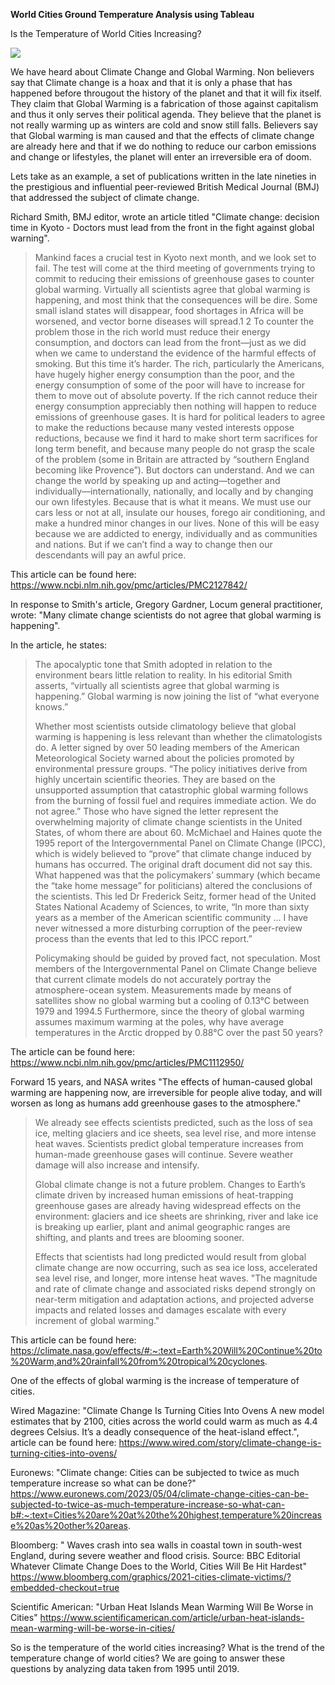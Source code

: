 **World Cities Ground Temperature Analysis using Tableau**

Is the Temperature of World Cities Increasing?

![](https://i.imgur.com/FAHngie.png)

We have heard about Climate Change and Global Warming. Non believers say that Climate change is a hoax and that it is only a phase that has happened before througout the history of the planet and that it will fix itself. They claim that Global Warming is a fabrication of those against capitalism and thus it only serves their political agenda. They believe that the planet is not really warming up as winters are cold and snow still falls. Believers say that Global warming is man caused and that the effects of climate change are already here and that if we do nothing to reduce our carbon emissions and change or lifestyles, the planet will enter an irreversible era of doom.

Lets take as an example, a set of publications written in the late nineties in the prestigious and influential peer-reviewed British Medical Journal (BMJ) that addressed the subject of climate change.

Richard Smith, BMJ editor, wrote an article titled "Climate change: decision time in Kyoto - Doctors must lead from the front in the fight against global warning".

>Mankind faces a crucial test in Kyoto next month, and we look set to fail. The test will come at the third meeting of governments trying to commit to reducing their emissions of greenhouse gases to counter global warming. Virtually all scientists agree that global warming is happening, and most think that the consequences will be dire. Some small island states will disappear, food shortages in Africa will be worsened, and vector borne diseases will spread.1 2 To counter the problem those in the rich world must reduce their energy consumption, and doctors can lead from the front—just as we did when we came to understand the evidence of the harmful effects of smoking. But this time it’s harder. The rich, particularly the Americans, have hugely higher energy consumption than the poor, and the energy consumption of some of the poor will have to increase for them to move out of absolute poverty. If the rich cannot reduce their energy consumption appreciably then nothing will happen to reduce emissions of greenhouse gases. It is hard for political leaders to agree to make the reductions because many vested interests oppose reductions, because we find it hard to make short term sacrifices for long term benefit, and because many people do not grasp the scale of the problem (some in Britain are attracted by “southern England becoming like Provence”). But doctors can understand. And we can change the world by speaking up and acting—together and individually—internationally, nationally, and locally and by changing our own lifestyles. Because that is what it means. We must use our cars less or not at all, insulate our houses, forego air conditioning, and make a hundred minor changes in our lives. None of this will be easy because we are addicted to energy, individually and as communities and nations. But if we can’t find a way to change then our descendants will pay an awful price.

This article can be found here: https://www.ncbi.nlm.nih.gov/pmc/articles/PMC2127842/

In response to Smith's article, Gregory Gardner, Locum general practitioner, wrote: "Many climate change scientists do not agree that global warming is happening".

In the article, he states:

>The apocalyptic tone that Smith adopted in relation to the environment bears little relation to reality. In his editorial Smith asserts, “virtually all scientists agree that global warming is happening.” Global warming is now joining the list of “what everyone knows.”
>
>Whether most scientists outside climatology believe that global warming is happening is less relevant than whether the climatologists do. A letter signed by over 50 leading members of the American Meteorological Society warned about the policies promoted by environmental pressure groups. “The policy initiatives derive from highly uncertain scientific theories. They are based on the unsupported assumption that catastrophic global warming follows from the burning of fossil fuel and requires immediate action. We do not agree.” Those who have signed the letter represent the overwhelming majority of climate change scientists in the United States, of whom there are about 60. McMichael and Haines quote the 1995 report of the Intergovernmental Panel on Climate Change (IPCC), which is widely believed to “prove” that climate change induced by humans has occurred. The original draft document did not say this. What happened was that the policymakers’ summary (which became the “take home message” for politicians) altered the conclusions of the scientists. This led Dr Frederick Seitz, former head of the United States National Academy of Sciences, to write, “In more than sixty years as a member of the American scientific community ... I have never witnessed a more disturbing corruption of the peer-review process than the events that led to this IPCC report.”
>
>Policymaking should be guided by proved fact, not speculation. Most members of the Intergovernmental Panel on Climate Change believe that current climate models do not accurately portray the atmosphere-ocean system. Measurements made by means of satellites show no global warming but a cooling of 0.13°C between 1979 and 1994.5 Furthermore, since the theory of global warming assumes maximum warming at the poles, why have average temperatures in the Arctic dropped by 0.88°C over the past 50 years?

The article can be found here: https://www.ncbi.nlm.nih.gov/pmc/articles/PMC1112950/

Forward 15 years, and NASA writes "The effects of human-caused global warming are happening now, are irreversible for people alive today, and will worsen as long as humans add greenhouse gases to the atmosphere."

>We already see effects scientists predicted, such as the loss of sea ice, melting glaciers and ice sheets, sea level rise, and more intense heat waves. Scientists predict global temperature increases from human-made greenhouse gases will continue. Severe weather damage will also increase and intensify.
>
>Global climate change is not a future problem. Changes to Earth’s climate driven by increased human emissions of heat-trapping greenhouse gases are already having widespread effects on the environment: glaciers and ice sheets are shrinking, river and lake ice is breaking up earlier, plant and animal geographic ranges are shifting, and plants and trees are blooming sooner.
>
>Effects that scientists had long predicted would result from global climate change are now occurring, such as sea ice loss, accelerated sea level rise, and longer, more intense heat waves. "The magnitude and rate of climate change and associated risks depend strongly on near-term mitigation and adaptation actions, and projected adverse impacts and related losses and damages escalate with every increment of global warming."

This article can be found here: https://climate.nasa.gov/effects/#:~:text=Earth%20Will%20Continue%20to%20Warm,and%20rainfall%20from%20tropical%20cyclones.

One of the effects of global warming is the increase of temperature of cities.

Wired Magazine: "Climate Change Is Turning Cities Into Ovens A new model estimates that by 2100, cities across the world could warm as much as 4.4 degrees Celsius. It’s a deadly consequence of the heat-island effect.", article can be found here: https://www.wired.com/story/climate-change-is-turning-cities-into-ovens/

Euronews: "Climate change: Cities can be subjected to twice as much temperature increase so what can be done?" https://www.euronews.com/2023/05/04/climate-change-cities-can-be-subjected-to-twice-as-much-temperature-increase-so-what-can-b#:~:text=Cities%20are%20at%20the%20highest,temperature%20increase%20as%20other%20areas.

Bloomberg: " Waves crash into sea walls in coastal town in south-west England, during severe weather and flood crisis. Source: BBC Editorial Whatever Climate Change Does to the World, Cities Will Be Hit Hardest" https://www.bloomberg.com/graphics/2021-cities-climate-victims/?embedded-checkout=true

Scientific American: "Urban Heat Islands Mean Warming Will Be Worse in Cities" https://www.scientificamerican.com/article/urban-heat-islands-mean-warming-will-be-worse-in-cities/

So is the temperature of the world cities increasing? What is the trend of the temperature change of world cities? We are going to answer these questions by analyzing data taken from 1995 until 2019. 
